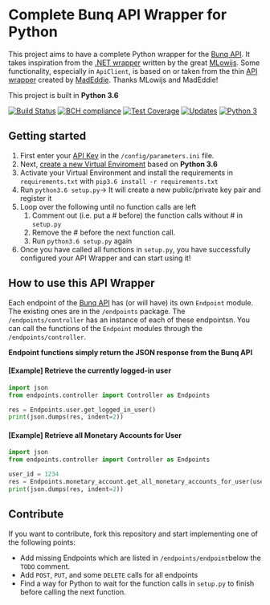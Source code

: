 # Complete Bunq API Wrapper for Python
This project aims to have a complete Python wrapper for the [Bunq API](https://doc.bunq.com/). It takes inspiration from the [.NET wrapper](https://github.com/Sycade/BunqApi) written by the great [MLowijs](https://github.com/mlowijs). Some functionality, especially in `ApiClient`, is based on or taken from the thin [API wrapper](https://github.com/madeddie/python-bunq) created by [MadEddie](https://github.com/madeddie). Thanks MLowijs and MadEddie!

This project is built in **Python 3.6**

[![Build Status](https://travis-ci.org/PJUllrich/Complete-Bunq-API-Python-Wrapper.svg?branch=master)](https://travis-ci.org/PJUllrich/Complete-Bunq-API-Python-Wrapper)
[![BCH compliance](https://bettercodehub.com/edge/badge/PJUllrich/Complete-Bunq-API-Python-Wrapper?branch=master)](https://bettercodehub.com/)
[![Test Coverage](https://coveralls.io/repos/github/PJUllrich/Complete-Bunq-API-Python-Wrapper/badge.svg?branch=master)](https://coveralls.io/github/PJUllrich/Complete-Bunq-API-Python-Wrapper?branch=master) 
[![Updates](https://pyup.io/repos/github/PJUllrich/Complete-Bunq-API-Python-Wrapper/shield.svg)](https://pyup.io/repos/github/PJUllrich/Complete-Bunq-API-Python-Wrapper/)
[![Python 3](https://pyup.io/repos/github/PJUllrich/Complete-Bunq-API-Python-Wrapper/python-3-shield.svg)](https://pyup.io/repos/github/PJUllrich/Complete-Bunq-API-Python-Wrapper/)

## Getting started
1. First enter your [API Key](https://www.bunq.com/en/api) in the `/config/parameters.ini` file.
2. Next, [create a new Virtual Enviroment](https://python-guide-pt-br.readthedocs.io/en/latest/dev/virtualenvs/) based on **Python 3.6**
3. Activate your Virtual Environment and install the requirements in `requirements.txt` with `pip3.6 install -r requirements.txt` 
4. Run `python3.6 setup.py`-> It will create a new public/private key pair and register it
5. Loop over the following until no function calls are left
   1. Comment out (i.e. put a # before) the function calls without # in `setup.py`
   2. Remove the # before the next function call.
   3. Run `python3.6 setup.py` again
6. Once you have called all functions in `setup.py`, you have successfully configured your API Wrapper and can start using it!

## How to use this API Wrapper
Each endpoint of the [Bunq API](https://doc.bunq.com/) has (or will have) its own `Endpoint` module. The existing ones are in the `/endpoints` package.
The `/endpoints/controller` has an instance of each of these endpointsn. You can call the functions of the `Endpoint` modules through the `/endpoints/controller`. 

**Endpoint functions simply return the JSON response from the Bunq API**

#### [Example] Retrieve the currently logged-in user
```python
import json
from endpoints.controller import Controller as Endpoints

res = Endpoints.user.get_logged_in_user()
print(json.dumps(res, indent=2))
```

#### [Example] Retrieve all Monetary Accounts for User
```python
import json
from endpoints.controller import Controller as Endpoints

user_id = 1234
res = Endpoints.monetary_account.get_all_monetary_accounts_for_user(user_id)
print(json.dumps(res, indent=2))
```

## Contribute
If you want to contribute, fork this repository and start implementing one of the following points:
* Add missing Endpoints which are listed in `/endpoints/endpoint`below the `TODO` comment.
* Add `POST`, `PUT`, and some `DELETE` calls for all endpoints
* Find a way for Python to wait for the function calls in `setup.py` to finish before calling the next function.
